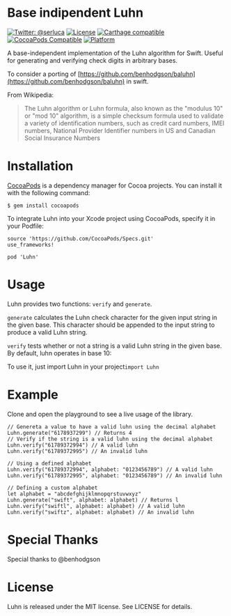 Base indipendent Luhn
===

[![Twitter: @serluca](https://img.shields.io/badge/contact-@serluca-blue.svg?style=flat)](https://twitter.com/serluca)
[![License](https://img.shields.io/badge/license-MIT-green.svg?style=flat)](https://github.com/fastlane/fastlane/blob/master/LICENSE)
[![Carthage compatible](https://img.shields.io/badge/Carthage-compatible-4BC51D.svg?style=flat)](https://github.com/Carthage/Carthage)
[![CocoaPods Compatible](https://img.shields.io/cocoapods/v/Luhn.svg)](https://img.shields.io/cocoapods/v/Luhn.svg)
[![Platform](https://img.shields.io/cocoapods/p/Luhn.svg?style=flat)](http://cocoadocs.org/docsets/Luhn)

A base-independent implementation of the Luhn algorithm for Swift. Useful for generating and verifying check digits in arbitrary bases.

To consider a porting of [https://github.com/benhodgson/baluhn](https://github.com/benhodgson/baluhn) in swift.

From Wikipedia:

> The Luhn algorithm or Luhn formula, also known as the "modulus 10" or "mod 10" algorithm, is a simple checksum formula used to validate a variety of identification numbers, such as credit card numbers, IMEI numbers, National Provider Identifier numbers in US and Canadian Social Insurance Numbers

# Installation
[CocoaPods](https://github.com/CocoaPods/CocoaPods) is a dependency manager for Cocoa projects. You can install it with the following command:

`$ gem install cocoapods`

To integrate Luhn into your Xcode project using CocoaPods, specify it in your Podfile:

```
source 'https://github.com/CocoaPods/Specs.git'
use_frameworks!

pod 'Luhn'
```

# Usage
Luhn provides two functions: `verify` and `generate`.

`generate` calculates the Luhn check character for the given input string in the given base. This character should be appended to the input string to produce a valid Luhn string. 

`verify` tests whether or not a string is a valid Luhn string in the given base. By default, luhn operates in base 10:

To use it, just import Luhn in your project`import Luhn`

# Example
Clone and open the playground to see a live usage of the library.

```
// Genereta a value to have a valid luhn using the decimal alphabet
Luhn.generate("6178937299") // Returns 4
// Verify if the string is a valid luhn using the decimal alphabet
Luhn.verify("61789372994") // A valid luhn
Luhn.verify("61789372995") // An invalid luhn

// Using a defined alphabet
Luhn.verify("61789372994", alphabet: "0123456789") // A valid luhn
Luhn.verify("61789372995", alphabet: "0123456789") // An invalid luhn

// Defining a custom alphabet
let alphabet = "abcdefghijklmnopqrstuvwxyz"
Luhn.generate("swift", alphabet: alphabet) // Returns l
Luhn.verify("swiftl", alphabet: alphabet) // A valid luhn
Luhn.verify("swiftz", alphabet: alphabet) // An invalid luhn

```


# Special Thanks
Special thanks to @benhodgson

# License

Luhn is released under the MIT license. See LICENSE for details.
